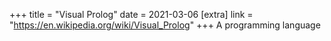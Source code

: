 +++
title = "Visual Prolog"
date = 2021-03-06
[extra]
link = "https://en.wikipedia.org/wiki/Visual_Prolog"
+++
A programming language

